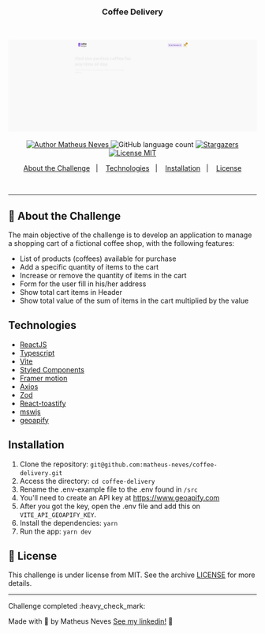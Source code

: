 
<h3 align="center">
  Coffee Delivery
</h3>
<br />

<p align="center"><img width="1000" src=".github/demo.gif"/></p>


<p align="center">
  <a href="https://github.com/matheus-neves">
    <img alt="Author Matheus Neves" src="https://img.shields.io/badge/author-Matheus%20Neves-%2306b656?color=06b656&style=for-the-badge">
  </a>
  <img alt="GitHub language count" src="https://img.shields.io/github/languages/count/matheus-neves/ignite-reactjs-challenge-spacetraveling?color=06b656&style=for-the-badge">
  <a href="https://github.com/matheus-neves/ignite-todo-challenge/stargazers">
    <img alt="Stargazers" src="https://img.shields.io/github/stars/matheus-neves/ignite-reactjs-challenge-spacetraveling?color=06b656&style=for-the-badge">
  </a>
  <a href="https://github.com/matheus-neves/ignite-todo-challenge/blob/main/LICENSE">
    <img alt="License MIT" src="https://img.shields.io/badge/license-MIT-%2304D361?color=06b656&style=for-the-badge">
  </a>
</p>

<p align="center">
  <a href="#rocket-about-the-challenge">About the Challenge</a>&nbsp;&nbsp;&nbsp;|&nbsp;&nbsp;&nbsp;
  <a href="#technologies">Technologies</a>&nbsp;&nbsp;&nbsp;|&nbsp;&nbsp;&nbsp;
  <a href="#installation">Installation</a>&nbsp;&nbsp;&nbsp;|&nbsp;&nbsp;&nbsp;
  <a href="#memo-license">License</a>
</p>

<br/>

---

## :rocket: About the Challenge

The main objective of the challenge is to develop an application to manage a shopping cart of a fictional coffee shop, with the following features:
- List of products (coffees) available for purchase
- Add a specific quantity of items to the cart
- Increase or remove the quantity of items in the cart
- Form for the user fill in his/her address
- Show total cart items in Header
- Show total value of the sum of items in the cart multiplied by the value


## Technologies

- [ReactJS](https://reactjs.org/)
- [Typescript](https://www.typescriptlang.org/)
- [Vite](https://vitejs.dev/)
- [Styled Components](https://styled-components.com/)
- [Framer motion](https://www.framer.com/motion/)
- [Axios](https://axios-http.com/)
- [Zod](https://github.com/colinhacks/zod)
- [React-toastify](https://fkhadra.github.io/react-toastify/introduction)
- [mswjs](https://mswjs.io/)
- [geoapify](https://www.geoapify.com/)


## Installation

1. Clone the repository: `git@github.com:matheus-neves/coffee-delivery.git`
2. Access the directory: `cd coffee-delivery`
3. Rename the .env-example file to the .env found in `/src`
4. You'll need to create an API key at https://www.geoapify.com
5. After you got the key, open the .env file and add this on `VITE_API_GEOAPIFY_KEY`.
6. Install the dependencies: `yarn`
7. Run the app: `yarn dev`

## :memo: License

This challenge is under license from MIT. See the archive [LICENSE](https://github.com/matheus-neves/coffee-delivery/blob/main/LICENSE.md) for more details.

---

<p>Challenge completed :heavy_check_mark:</p>

Made with 💜 by Matheus Neves [See my linkedin!](https://www.linkedin.com/in/matheus-neves-front-end/) :wave:
